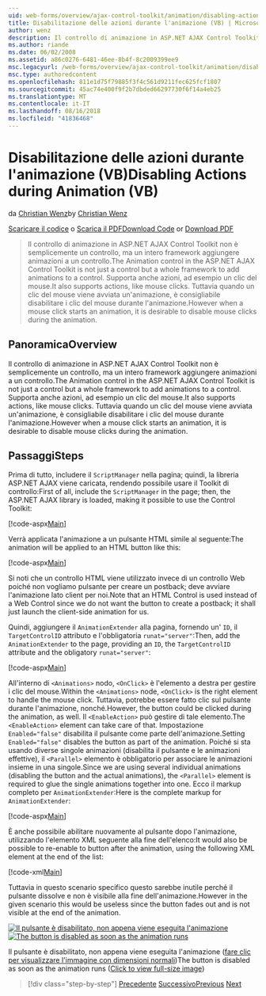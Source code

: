 ```yaml
---
uid: web-forms/overview/ajax-control-toolkit/animation/disabling-actions-during-animation-vb
title: Disabilitazione delle azioni durante l'animazione (VB) | Microsoft Docs
author: wenz
description: Il controllo di animazione in ASP.NET AJAX Control Toolkit non è semplicemente un controllo, ma un intero framework aggiungere animazioni a un controllo. Supporta anche azioni...
ms.author: riande
ms.date: 06/02/2008
ms.assetid: a86c0276-6481-46ee-8b4f-8c2009399ee9
msc.legacyurl: /web-forms/overview/ajax-control-toolkit/animation/disabling-actions-during-animation-vb
msc.type: authoredcontent
ms.openlocfilehash: 811e1d75f79885f3f4c561d9211fec625fcf1807
ms.sourcegitcommit: 45ac74e400f9f2b7dbded66297730f6f14a4eb25
ms.translationtype: MT
ms.contentlocale: it-IT
ms.lasthandoff: 08/16/2018
ms.locfileid: "41836468"
---
```

<a name="disabling-actions-during-animation-vb"></a><span data-ttu-id="6bc89-104">Disabilitazione delle azioni durante l'animazione (VB)</span><span class="sxs-lookup"><span data-stu-id="6bc89-104">Disabling Actions during Animation (VB)</span></span>
====================
<span data-ttu-id="6bc89-105">da [Christian Wenz](https://github.com/wenz)</span><span class="sxs-lookup"><span data-stu-id="6bc89-105">by [Christian Wenz](https://github.com/wenz)</span></span>

<span data-ttu-id="6bc89-106">[Scaricare il codice](http://download.microsoft.com/download/f/9/a/f9a26acd-8df4-4484-8a18-199e4598f411/Animation7.vb.zip) o [Scarica il PDF](http://download.microsoft.com/download/6/7/1/6718d452-ff89-4d3f-a90e-c74ec2d636a3/animation7VB.pdf)</span><span class="sxs-lookup"><span data-stu-id="6bc89-106">[Download Code](http://download.microsoft.com/download/f/9/a/f9a26acd-8df4-4484-8a18-199e4598f411/Animation7.vb.zip) or [Download PDF](http://download.microsoft.com/download/6/7/1/6718d452-ff89-4d3f-a90e-c74ec2d636a3/animation7VB.pdf)</span></span>

> <span data-ttu-id="6bc89-107">Il controllo di animazione in ASP.NET AJAX Control Toolkit non è semplicemente un controllo, ma un intero framework aggiungere animazioni a un controllo.</span><span class="sxs-lookup"><span data-stu-id="6bc89-107">The Animation control in the ASP.NET AJAX Control Toolkit is not just a control but a whole framework to add animations to a control.</span></span> <span data-ttu-id="6bc89-108">Supporta anche azioni, ad esempio un clic del mouse.</span><span class="sxs-lookup"><span data-stu-id="6bc89-108">It also supports actions, like mouse clicks.</span></span> <span data-ttu-id="6bc89-109">Tuttavia quando un clic del mouse viene avviata un'animazione, è consigliabile disabilitare i clic del mouse durante l'animazione.</span><span class="sxs-lookup"><span data-stu-id="6bc89-109">However when a mouse click starts an animation, it is desirable to disable mouse clicks during the animation.</span></span>


## <a name="overview"></a><span data-ttu-id="6bc89-110">Panoramica</span><span class="sxs-lookup"><span data-stu-id="6bc89-110">Overview</span></span>

<span data-ttu-id="6bc89-111">Il controllo di animazione in ASP.NET AJAX Control Toolkit non è semplicemente un controllo, ma un intero framework aggiungere animazioni a un controllo.</span><span class="sxs-lookup"><span data-stu-id="6bc89-111">The Animation control in the ASP.NET AJAX Control Toolkit is not just a control but a whole framework to add animations to a control.</span></span> <span data-ttu-id="6bc89-112">Supporta anche azioni, ad esempio un clic del mouse.</span><span class="sxs-lookup"><span data-stu-id="6bc89-112">It also supports actions, like mouse clicks.</span></span> <span data-ttu-id="6bc89-113">Tuttavia quando un clic del mouse viene avviata un'animazione, è consigliabile disabilitare i clic del mouse durante l'animazione.</span><span class="sxs-lookup"><span data-stu-id="6bc89-113">However when a mouse click starts an animation, it is desirable to disable mouse clicks during the animation.</span></span>

## <a name="steps"></a><span data-ttu-id="6bc89-114">Passaggi</span><span class="sxs-lookup"><span data-stu-id="6bc89-114">Steps</span></span>

<span data-ttu-id="6bc89-115">Prima di tutto, includere il `ScriptManager` nella pagina; quindi, la libreria ASP.NET AJAX viene caricata, rendendo possibile usare il Toolkit di controllo:</span><span class="sxs-lookup"><span data-stu-id="6bc89-115">First of all, include the `ScriptManager` in the page; then, the ASP.NET AJAX library is loaded, making it possible to use the Control Toolkit:</span></span>

[!code-aspx[Main](disabling-actions-during-animation-vb/samples/sample1.aspx)]

<span data-ttu-id="6bc89-116">Verrà applicata l'animazione a un pulsante HTML simile al seguente:</span><span class="sxs-lookup"><span data-stu-id="6bc89-116">The animation will be applied to an HTML button like this:</span></span>

[!code-aspx[Main](disabling-actions-during-animation-vb/samples/sample2.aspx)]

<span data-ttu-id="6bc89-117">Si noti che un controllo HTML viene utilizzato invece di un controllo Web poiché non vogliamo pulsante per creare un postback; deve avviare l'animazione lato client per noi.</span><span class="sxs-lookup"><span data-stu-id="6bc89-117">Note that an HTML Control is used instead of a Web Control since we do not want the button to create a postback; it shall just launch the client-side animation for us.</span></span>

<span data-ttu-id="6bc89-118">Quindi, aggiungere il `AnimationExtender` alla pagina, fornendo un' `ID`, il `TargetControlID` attributo e l'obbligatoria `runat="server"`:</span><span class="sxs-lookup"><span data-stu-id="6bc89-118">Then, add the `AnimationExtender` to the page, providing an `ID`, the `TargetControlID` attribute and the obligatory `runat="server"`:</span></span>

[!code-aspx[Main](disabling-actions-during-animation-vb/samples/sample3.aspx)]

<span data-ttu-id="6bc89-119">All'interno di `<Animations>` nodo, `<OnClick>` è l'elemento a destra per gestire i clic del mouse.</span><span class="sxs-lookup"><span data-stu-id="6bc89-119">Within the `<Animations>` node, `<OnClick>` is the right element to handle the mouse click.</span></span> <span data-ttu-id="6bc89-120">Tuttavia, potrebbe essere fatto clic sul pulsante durante l'animazione, nonché.</span><span class="sxs-lookup"><span data-stu-id="6bc89-120">However, the button could be clicked during the animation, as well.</span></span> <span data-ttu-id="6bc89-121">Il `<EnableAction>` può gestire di tale elemento.</span><span class="sxs-lookup"><span data-stu-id="6bc89-121">The `<EnableAction>` element can take care of that.</span></span> <span data-ttu-id="6bc89-122">Impostazione `Enabled="false"` disabilita il pulsante come parte dell'animazione.</span><span class="sxs-lookup"><span data-stu-id="6bc89-122">Setting `Enabled="false"` disables the button as part of the animation.</span></span> <span data-ttu-id="6bc89-123">Poiché si sta usando diverse singole animazioni (disabilita il pulsante e le animazioni effettive), il `<Parallel>` elemento è obbligatorio per associare le animazioni insieme in una singole.</span><span class="sxs-lookup"><span data-stu-id="6bc89-123">Since we are using several individual animations (disabling the button and the actual animations), the `<Parallel>` element is required to glue the single animations together into one.</span></span> <span data-ttu-id="6bc89-124">Ecco il markup completo per `AnimationExtender`:</span><span class="sxs-lookup"><span data-stu-id="6bc89-124">Here is the complete markup for `AnimationExtender`:</span></span>

[!code-aspx[Main](disabling-actions-during-animation-vb/samples/sample4.aspx)]

<span data-ttu-id="6bc89-125">È anche possibile abilitare nuovamente al pulsante dopo l'animazione, utilizzando l'elemento XML seguente alla fine dell'elenco:</span><span class="sxs-lookup"><span data-stu-id="6bc89-125">It would also be possible to re-enable to button after the animation, using the following XML element at the end of the list:</span></span>

[!code-xml[Main](disabling-actions-during-animation-vb/samples/sample5.xml)]

<span data-ttu-id="6bc89-126">Tuttavia in questo scenario specifico questo sarebbe inutile perché il pulsante dissolve e non è visibile alla fine dell'animazione.</span><span class="sxs-lookup"><span data-stu-id="6bc89-126">However in the given scenario this would be useless since the button fades out and is not visible at the end of the animation.</span></span>


<span data-ttu-id="6bc89-127">[![Il pulsante è disabilitato, non appena viene eseguita l'animazione](disabling-actions-during-animation-vb/_static/image2.png)](disabling-actions-during-animation-vb/_static/image1.png)</span><span class="sxs-lookup"><span data-stu-id="6bc89-127">[![The button is disabled as soon as the animation runs](disabling-actions-during-animation-vb/_static/image2.png)](disabling-actions-during-animation-vb/_static/image1.png)</span></span>

<span data-ttu-id="6bc89-128">Il pulsante è disabilitato, non appena viene eseguita l'animazione ([fare clic per visualizzare l'immagine con dimensioni normali](disabling-actions-during-animation-vb/_static/image3.png))</span><span class="sxs-lookup"><span data-stu-id="6bc89-128">The button is disabled as soon as the animation runs ([Click to view full-size image](disabling-actions-during-animation-vb/_static/image3.png))</span></span>

> [!div class="step-by-step"]
> <span data-ttu-id="6bc89-129">[Precedente](animating-in-response-to-user-interaction-vb.md)
> [Successivo](triggering-an-animation-in-another-control-vb.md)</span><span class="sxs-lookup"><span data-stu-id="6bc89-129">[Previous](animating-in-response-to-user-interaction-vb.md)
[Next](triggering-an-animation-in-another-control-vb.md)</span></span>

